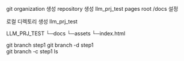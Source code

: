 git organization 생성
repository 생성 llm_prj_test
pages root /docs 설정

로컬 디렉토리 생성 llm_prj_test

LLM_PRJ_TEST
└─docs
└─assets
└─index.html

git branch step1
git branch -d step1  
git branch -c step1
ls
